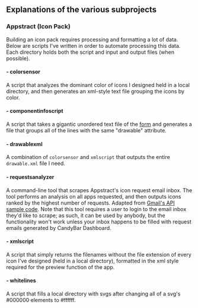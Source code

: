 ## Explanations of the various subprojects
### Appstract (Icon Pack)
Building an icon pack requires processing and formatting a lot of data. Below are scripts I've written in order to automate processing this data. Each directory holds both the script and input and output files (when possible).
#### - colorsensor
A script that analyzes the dominant color of icons I designed held in a local directory, and then generates an xml-style text file grouping the icons by color.
#### - componentinfoscript
A script that takes a gigantic unordered text file of the [form](https://raw.githubusercontent.com/Delta-Icons/android/master/app/src/main/res/xml/appfilter.xml) and generates a file that groups all of the lines with the same "drawable" attribute.
#### - drawablexml
A combination of `colorsensor` and `xmlscript` that outputs the entire `drawable.xml` file I need.
#### - requestsanalyzer
A command-line tool that scrapes Appstract's icon request email inbox. The tool performs an analysis on all apps requested, and then outputs icons ranked by the highest number of requests. Adapted from [Gmail's API sample code](https://developers.google.com/gmail/api/quickstart/python). Note that this tool requires a user to login to the email inbox they'd like to scrape; as such, it can be used by anybody, but the functionality won't work unless your inbox happens to be filled with request emails generated by CandyBar Dashboard.
#### - xmlscript
A script that simply returns the filenames without the file extension of every icon I've designed (held in a local directory), formatted in the xml style required for the preview function of the app.
#### - whitelines
A script that fills a local directory with svgs after changing all of a svg's #000000 elements to #ffffff.
